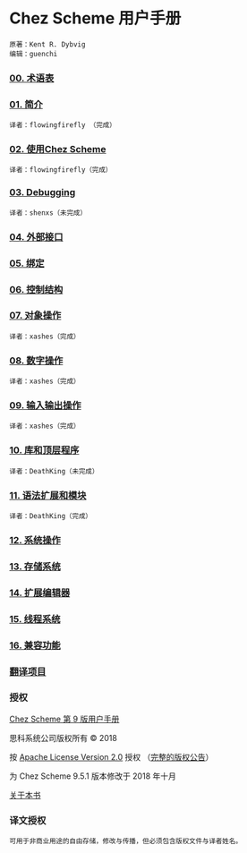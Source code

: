 # Chez Scheme 用户手册

```
原著：Kent R. Dybvig
编辑：guenchi
```

### [00. 术语表](00.Terminology.md)


### [01. 简介](01.Introduction.md)

```
译者：flowingfirefly （完成）
```

### [02. 使用Chez Scheme](02.UsingChezScheme.md)

```
译者：flowingfirefly（完成）
```

### [03. Debugging](03.Debugging.md)

```
译者：shenxs（未完成）
```

### [04. 外部接口](04.ForeignInterface.md)

### [05. 绑定](05.BindingForms.md)

### [06. 控制结构](06.ControlStructures.md)

### [07. 对象操作](07.OperationsOnObjects.md)

```
译者：xashes（完成）
```

### [08. 数字操作](08.NumericOperations.md)

```
译者：xashes（完成）
```

### [09. 输入输出操作](09.InputOutputOperations.md)

```
译者：xashes（完成）
```

### [10. 库和顶层程序](10.LibrariesAndTop-levelPrograms.md)

```
译者：DeathKing（未完成）
```

### [11. 语法扩展和模块](11.SyntacticExtensionAndModules.md)

```
译者：DeathKing（完成）
```

### [12. 系统操作](12.SystemOperations.md)

### [13. 存储系统](13.StorageManagement.md)

### [14. 扩展编辑器](14.ExpressionEditor.md)

### [15. 线程系统](15.ThreadSystem.md)

### [16. 兼容功能](16.CompatibilityFeatures.md)


### [翻译项目](README.md)


### 授权

[Chez Scheme 第 9 版用户手册](http://cisco.github.io/ChezScheme/csug9.5/index.html)

思科系统公司版权所有 © 2018

按  [ Apache License Version 2.0](http://www.apache.org/licenses/LICENSE-2.0) 授权 
（[完整的版权公告](http://cisco.github.io/ChezScheme/csug9.5/canned/copyright.html)）

为 Chez Scheme 9.5.1 版本修改于 2018 年十月

[关于本书](http://cisco.github.io/ChezScheme/csug9.5/canned/about.html)

### 译文授权

```
可用于非商业用途的自由存储，修改与传播，但必须包含版权文件与译者姓名。
```
